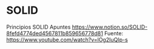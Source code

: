 # SOLID
Principios SOLID
Apuntes
https://www.notion.so/SOLID-8fefd4774ded4567811b859656778d81
Fuente:
https://www.youtube.com/watch?v=lOg2IuQIp-s
